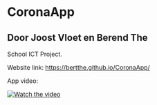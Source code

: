 # CoronaApp
## Door Joost Vloet en Berend The
School ICT Project.

Website link: https://bertthe.github.io/CoronaApp/

App video:

[![Watch the video](https://i.imgur.com/vKb2F1B.png)](https://youtu.be/YPPyqYxsV7g)

